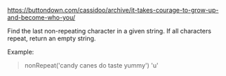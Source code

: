 https://buttondown.com/cassidoo/archive/it-takes-courage-to-grow-up-and-become-who-you/

Find the last non-repeating character in a given string. If all characters repeat, return an empty string.

Example:

> nonRepeat('candy canes do taste yummy')
> 'u'
